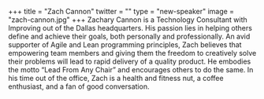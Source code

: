 +++
title = "Zach Cannon"
twitter = ""
type = "new-speaker"
image = "zach-cannon.jpg"
+++
Zachary Cannon is a Technology Consultant with Improving out of the Dallas headquarters. His passion lies in helping others define and achieve their goals, both personally and professionally. An avid supporter of Agile and Lean programming principles, Zach believes that empowering team members and giving them the freedom to creatively solve their problems will lead to rapid delivery of a quality product. He embodies the motto “Lead From Any Chair” and encourages others to do the same. In his time out of the office, Zach is a health and fitness nut, a coffee enthusiast, and a fan of good conversation.